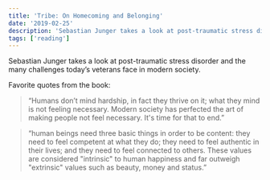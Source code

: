 ```yaml
---
title: 'Tribe: On Homecoming and Belonging'
date: '2019-02-25'
description: 'Sebastian Junger takes a look at post-traumatic stress disorder and the many challenges today’s veterans face in modern society.'
tags: ['reading']
---
```


Sebastian Junger takes a look at post-traumatic stress disorder and the many challenges today’s veterans face in modern society.

Favorite quotes from the book:

> “Humans don’t mind hardship, in fact they thrive on it; what they mind is not feeling necessary. Modern society has perfected the art of making people not feel necessary. It's time for that to end.”

> “human beings need three basic things in order to be content: they need to feel competent at what they do; they need to feel authentic in their lives; and they need to feel connected to others. These values are considered "intrinsic" to human happiness and far outweigh "extrinsic" values such as beauty, money and status.”
